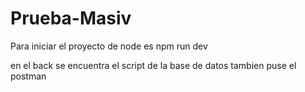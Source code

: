 # Prueba-Masiv
Para iniciar el proyecto de node es npm run dev 

en el back se encuentra el script de la base de datos
tambien puse el postman 

